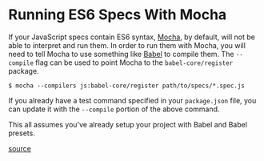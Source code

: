 # Running ES6 Specs With Mocha

If your JavaScript specs contain ES6 syntax, [Mocha](https://mochajs.org/),
by default, will not be able to interpret and run them. In order to run them
with Mocha, you will need to tell Mocha to use something like
[Babel](http://babeljs.io/) to compile them. The `--compile` flag can be
used to point Mocha to the `babel-core/register` package.

```
$ mocha --compilers js:babel-core/register path/to/specs/*.spec.js
```

If you already have a test command specified in your `package.json` file,
you can update it with the `--compile` portion of the above command.

This all assumes you've already setup your project with Babel and Babel
presets.

[source](http://jamesknelson.com/testing-in-es6-with-mocha-and-babel-6/)
